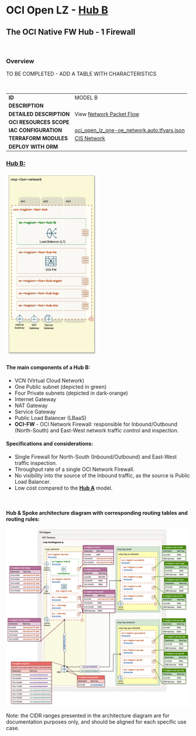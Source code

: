 # OCI Open LZ - [Hub B](#)
## The OCI Native FW Hub - 1 Firewall

&nbsp; 

### Overview
TO BE COMPLETED - ADD A TABLE WITH CHARACTERISTICS

&nbsp; 


| |  |
|---|---| 
| **ID** | MODEL B| 
| **DESCRIPTION** | 
| **DETAILED DESCRIPTION** | View [Network Packet Flow](/addons/oci-hub-models/hub_a/hub-a-packet_flow.md)|
| **OCI RESOURCES SCOPE** | |
| **IAC CONFIGURATION** | [oci_open_lz_one-oe_network.auto.tfvars.json](oci_open_lz_one-oe_network.auto.tfvars.json) |
| **TERRAFORM MODULES**| [CIS Network](https://github.com/oracle-quickstart/terraform-oci-cis-landing-zone-networking) |
| **DEPLOY WITH ORM** | |

###  **[Hub B:](#)**

<img src="images/hub_b_design.png" width="250" height="value">

#### The main components of a **Hub B**:
- VCN (Virtual Cloud Network)
- One Public subnet (depicted in green)
- Four Private subnets (depicted in dark-orange)
- Internet Gateway
- NAT Gateway
- Service Gateway
- Public Load Balancer (LBaaS)
- **OCI-FW** - OCI Network Firewall: responsible for Inbound/Outbound (North-South) and East-West network traffic control and inspection.


#### Specifications and considerations:
- Single Firewall for North-South (Inbound/Outbound) and East-West traffic inspection.
- Throughput rate of a single OCI Network Firewall.
- No visibility into the source of the Inbound traffic, as the source is Public Load Balancer.
- Low cost compared to the **[Hub A](/addons/oci-hub-models/hub_a/readme.md)** model.
<br>

#### Hub & Spoke architecture diagram with corresponding routing tables and routing rules:

<img src="images/hub_b_routing.png" width="900" height="value">

Note: the CIDR ranges presented in the architecture diagram are for documentation purposes only, and should be aligned for each specific use case.